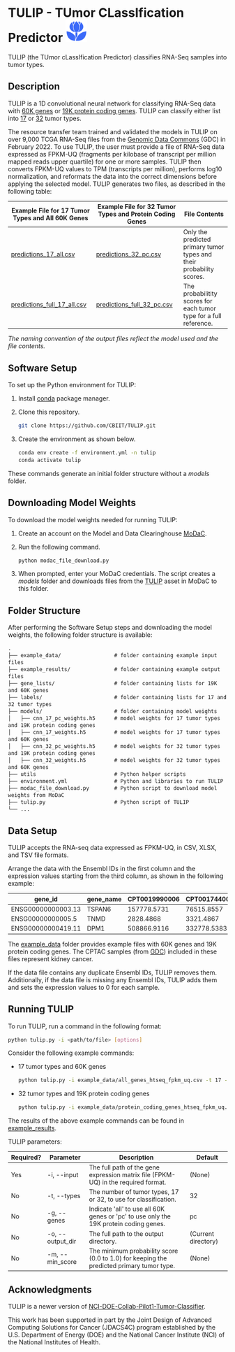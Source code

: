 # TULIP - TUmor CLassIfication Predictor <img src = "images/tulip.svg" alt = "tulip" width = "50" height = "50">

TULIP (the TUmor cLassIfication Predictor) classifies RNA-Seq samples into tumor types.

## Description

TULIP is a 1D convolutional neural network for classifying RNA-Seq data with [60K genes](https://github.com/CBIIT/TULIP/blob/main/gene_lists/all_genes.txt) or [19K protein coding genes](https://github.com/CBIIT/TULIP/blob/main/gene_lists/protein_coding_genes.txt). TULIP can classify either list into [17](https://github.com/CBIIT/TULIP/blob/main/labels/17_tumors.csv) or [32](https://github.com/CBIIT/TULIP/blob/main/labels/32_tumors.csv) tumor types. 

The resource transfer team trained and validated the models in TULIP on over 9,000 TCGA RNA-Seq files from the [Genomic Data Commons](https://portal.gdc.cancer.gov/) (GDC) in February 2022. To use TULIP, the user must provide a file of RNA-Seq data expressed as FPKM-UQ (fragments per kilobase of transcript per million mapped reads upper quartile) for one or more samples. TULIP then converts FPKM-UQ values to TPM (transcripts per million), performs log10 normalization, and reformats the data into the correct dimensions before applying the selected model. TULIP generates two files, as described in the following table:

| Example File for 17 Tumor Types and All 60K Genes | Example File for 32 Tumor Types and Protein Coding Genes | File Contents |
| ------------- | ------------- | ------------- |
| [predictions_17_all.csv](https://github.com/CBIIT/TULIP/blob/main/example_results/predictions_17_all.csv)  | [predictions_32_pc.csv](https://github.com/CBIIT/TULIP/blob/main/example_results/predictions_32_pc.csv)  | Only the predicted primary tumor types and their probability scores. |
| [predictions_full_17_all.csv](https://github.com/CBIIT/TULIP/blob/main/example_results/predictions_full_17_all.csv)  | [predictions_full_32_pc.csv](https://github.com/CBIIT/TULIP/blob/main/example_results/predictions_full_32_pc.csv)  | The probabilitity scores for each tumor type for a full reference. |

*The naming convention of the output files reflect the model used and the file contents.*

## Software Setup

To set up the Python environment for TULIP:
1. Install [conda](https://docs.conda.io/en/latest/) package manager. 
2. Clone this repository. 

   ```bash
   git clone https://github.com/CBIIT/TULIP.git
   ```

3. Create the environment as shown below.

   ```bash
   conda env create -f environment.yml -n tulip
   conda activate tulip
   ```

These commands generate an initial folder structure without a *models* folder. 

## Downloading Model Weights

To download the model weights needed for running TULIP:
1. Create an account on the Model and Data Clearinghouse [MoDaC](https://modac.cancer.gov). 
2. Run the following command.

   ```bash
   python modac_file_download.py
   ```
   
3. When prompted, enter your MoDaC credentials. The script creates a *models* folder and downloads files from the [TULIP](https://modac.cancer.gov/assetDetails?dme_data_id=NCI-DME-MS01-17794660) asset in MoDaC to this folder. 

## Folder Structure

After performing the Software Setup steps and downloading the model weights, the following folder structure is available:

```
.
├── example_data/                 # folder containing example input files
├── example_results/              # folder containing example output files
├── gene_lists/                   # folder containing lists for 19K and 60K genes
├── labels/                       # folder containing lists for 17 and 32 tumor types
├── models/                       # folder containing model weights
│   ├── cnn_17_pc_weights.h5      # model weights for 17 tumor types and 19K protein coding genes
│   ├── cnn_17_weights.h5         # model weights for 17 tumor types and 60K genes
│   ├── cnn_32_pc_weights.h5      # model weights for 32 tumor types and 19K protein coding genes
│   ├── cnn_32_weights.h5         # model weights for 32 tumor types and 60K genes
├── utils                         # Python helper scripts
├── environment.yml               # Python and libraries to run TULIP
├── modac_file_download.py        # Python script to download model weights from MoDaC
├── tulip.py                      # Python script of TULIP
└── ...

```

## Data Setup

TULIP accepts the RNA-seq data expressed as FPKM-UQ, in CSV, XLSX, and TSV file formats. 

Arrange the data with the Ensembl IDs in the first column and the expression values starting from the third column, as shown in the following example:

| gene_id | gene_name | CPT0019990006 | CPT0017440009 | CPT0077290006 |
| --------| ----------|----------|----------|----------|
| ENSG00000000003.13 | TSPAN6 | 157778.5731 | 76515.8557 | 205326.5947 |
| ENSG00000000005.5 | TNMD | 2828.4868 | 3321.4867 | 5517.4428 |
| ENSG00000000419.11 | DPM1 | 508866.9116 | 332778.5383 | 468852.2266 |

The [example_data](https://github.com/CBIIT/TULIP/tree/main/example_data) folder provides example files with 60K genes and 19K protein coding genes. The CPTAC samples (from [GDC](https://portal.gdc.cancer.gov/)) included in these files represent kidney cancer. 

If the data file contains any duplicate Ensembl IDs, TULIP removes them. Additionally, if the data file is missing any Ensembl IDs, TULIP adds them and sets the expression values to 0 for each sample. 

## Running TULIP

To run TULIP, run a command in the following format:

   ```bash
   python tulip.py -i <path/to/file> [options]
   ```

Consider the following example commands:

 * 17 tumor types and 60K genes
   ```bash
   python tulip.py -i example_data/all_genes_htseq_fpkm_uq.csv -t 17 -g all -o example_results/
   ```
 * 32 tumor types and 19K protein coding genes
   ```bash
   python tulip.py -i example_data/protein_coding_genes_htseq_fpkm_uq.csv -t 32 -g pc -o example_results/
   ```
The results of the above example commands can be found in [example_results](https://github.com/CBIIT/TULIP/blob/main/example_results/).

TULIP parameters:

| Required? | Parameter | Description | Default |
| ------------- | ------------- | ------------- | ------------- |
| Yes  | -i, --input | The full path of the gene expression matrix file (FPKM-UQ) in the required format.  | (None) |
| No  | -t, --types | The number of tumor types, 17 or 32, to use for classification.  | 32 |
| No  | -g, --genes | Indicate 'all' to use all 60K genes or 'pc' to use only the 19K protein coding genes. | pc |
| No  | -o, --output_dir | The full path to the output directory. | (Current directory) |
| No  | -m, --min_score | The minimum probability score (0.0 to 1.0) for keeping the predicted primary tumor type. | (None) |

## Acknowledgments

TULIP is a newer version of [NCI-DOE-Collab-Pilot1-Tumor-Classifier](https://github.com/CBIIT/NCI-DOE-Collab-Pilot1-Tumor-Classifier).

This work has been supported in part by the Joint Design of Advanced Computing Solutions for Cancer (JDACS4C) program established by the U.S. Department of Energy (DOE) and the National Cancer Institute (NCI) of the National Institutes of Health.

